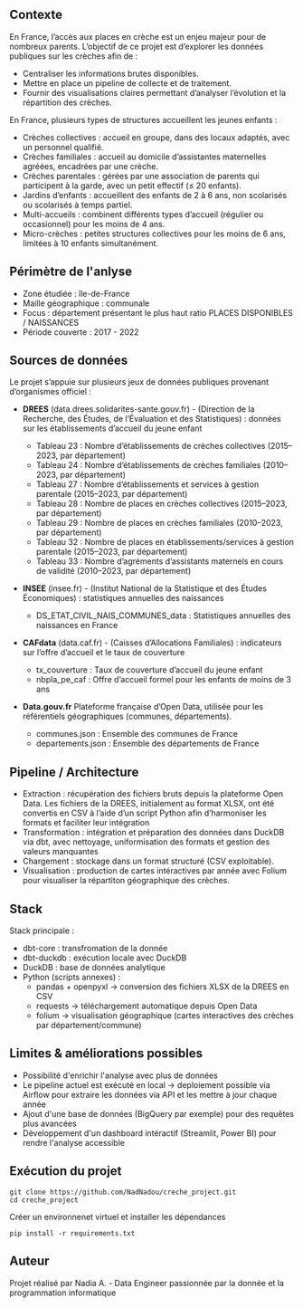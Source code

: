## Contexte

En France, l’accès aux places en crèche est un enjeu majeur pour de nombreux parents.
L’objectif de ce projet est d’explorer les données publiques sur les crèches afin de :
  - Centraliser les informations brutes disponibles.
  - Mettre en place un pipeline de collecte et de traitement.
  - Fournir des visualisations claires permettant d’analyser l’évolution et la répartition des crèches.

En France, plusieurs types de structures accueillent les jeunes enfants :

  - Crèches collectives : accueil en groupe, dans des locaux adaptés, avec un personnel qualifié.
  - Crèches familiales : accueil au domicile d’assistantes maternelles agréées, encadrées par une crèche.
  - Crèches parentales : gérées par une association de parents qui participent à la garde, avec un petit effectif (≤ 20 enfants).
  - Jardins d’enfants : accueillent des enfants de 2 à 6 ans, non scolarisés ou scolarisés à temps partiel.
  - Multi-accueils : combinent différents types d’accueil (régulier ou occasionnel) pour les moins de 4 ans.
  - Micro-crèches : petites structures collectives pour les moins de 6 ans, limitées à 10 enfants simultanément.

## Périmètre de l'anlyse

  - Zone étudiée : île-de-France
  - Maille géographique : communale  
  - Focus : département présentant le plus haut ratio PLACES DISPONIBLES / NAISSANCES  
  - Période couverte : 2017 - 2022  

## Sources de données

Le projet s’appuie sur plusieurs jeux de données publiques provenant d’organismes officiel : 

- **DREES** (data.drees.solidarites-sante.gouv.fr) -  (Direction de la Recherche, des Études, de l’Évaluation et des Statistiques) : données sur les établissements d’accueil du jeune enfant
  - Tableau 23 : Nombre d’établissements de crèches collectives (2015–2023, par département)  
  - Tableau 24 : Nombre d’établissements de crèches familiales (2010–2023, par département)  
  - Tableau 27 : Nombre d’établissements et services à gestion parentale (2015–2023, par département)  
  - Tableau 28 : Nombre de places en crèches collectives (2015–2023, par département)  
  - Tableau 29 : Nombre de places en crèches familiales (2010–2023, par département)  
  - Tableau 32 : Nombre de places en établissements/services à gestion parentale (2015–2023, par département)  
  - Tableau 33 : Nombre d’agréments d’assistants maternels en cours de validité (2010–2023, par département)  

- **INSEE** (insee.fr) - (Institut National de la Statistique et des Études Économiques) : statistiques annuelles des naissances
  - DS_ETAT_CIVIL_NAIS_COMMUNES_data : Statistiques annuelles des naissances en France  

- **CAFdata** (data.caf.fr) - (Caisses d’Allocations Familiales) : indicateurs sur l’offre d’accueil et le taux de couverture
  - tx_couverture : Taux de couverture d’accueil du jeune enfant  
  - nbpla_pe_caf : Offre d’accueil formel pour les enfants de moins de 3 ans  

- **Data.gouv.fr**  Plateforme française d’Open Data, utilisée pour les référentiels géographiques (communes, départements).  
  - communes.json : Ensemble des communes de France  
  - departements.json : Ensemble des départements de France  


## Pipeline / Architecture

  - Extraction : récupération des fichiers bruts depuis la plateforme Open Data. Les fichiers de la DREES, initialement au format XLSX, ont été convertis en CSV à l’aide d’un script Python afin d’harmoniser les formats et faciliter leur intégration
  - Transformation : intégration et préparation des données dans DuckDB via dbt, avec nettoyage, uniformisation des formats et gestion des valeurs manquantes
  - Chargement : stockage dans un format structuré (CSV exploitable).
  - Visualisation : production de cartes intéractives par année avec Folium pour visualiser la répartiton géographique des crèches. 
## Stack

Stack principale :
  - dbt-core : transfromation de la donnée
  - dbt-duckdb : exécution locale avec DuckDB
  - DuckDB : base de données analytique
  - Python (scripts annexes) :
    - pandas + openpyxl → conversion des fichiers XLSX de la DREES en CSV
    - requests → téléchargement automatique depuis Open Data
    - folium → visualisation géographique (cartes interactives des crèches par département/commune)

## Limites & améliorations possibles

  - Possibilité d'enrichir l'analyse avec plus de données
  - Le pipeline actuel est exécuté en local -> deploiement possible via Airflow pour extraire les données via API et les mettre à jour chaque année
  - Ajout d'une base de données (BigQuery par exemple) pour des requêtes plus avancées
  - Développement d'un dashboard intéractif (Streamlit, Power BI) pour rendre l'analyse accessible

## Exécution du projet

    git clone https://github.com/NadNadou/creche_project.git
    cd creche_project

Créer un environnenet virtuel et installer les dépendances

    pip install -r requirements.txt

## Auteur

Projet réalisé par Nadia A. - Data Engineer passionnée par la donnée et la programmation informatique


